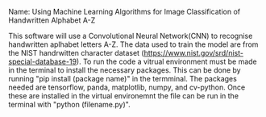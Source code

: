 Name: Using Machine Learning Algorithms for Image Classification of Handwritten Alphabet A-Z

This software will use a Convolutional Neural Network(CNN) to recognise handwritten aplhabet letters A-Z. The data used to train the model are from the NIST handrwitten character dataset (https://www.nist.gov/srd/nist-special-database-19). To run the code a vitrual environment must be made in the terminal to install the necessary packages. This can be done by running "pip install (package name)" in the termminal. The packages needed are tensorflow, panda, matplotlib, numpy, and cv-python. Once these are installed in the virtual environemnt the file can be run in the terminal with "python (filename.py)". 